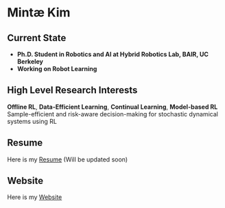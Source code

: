 # Mintæ Kim

## Current State
- **Ph.D. Student in Robotics and AI at Hybrid Robotics Lab, BAIR, UC Berkeley**
- **Working on Robot Learning**

## High Level Research Interests
**Offline RL**, **Data-Efficient Learning**, **Continual Learning**, **Model-based RL**  
Sample-efficient and risk-aware decision-making for stochastic dynamical systems using RL

## Resume
Here is my [Resume](./Resume_Mintæ_Kim.pdf) (Will be updated soon)

## Website
Here is my [Website](https://sites.google.com/view/mintae-kim)
